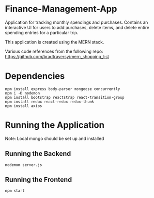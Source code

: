 # Finance-Management-App

Application for tracking monthly spendings and purchases. Contains an interactive UI for users to add purchases, delete items, and delete entire spending entries for a particular trip. 

This application is created using the MERN stack.

Various code references from the following repo:
https://github.com/bradtraversy/mern_shopping_list

# Dependencies

```
npm install express body-parser mongoose concurrently
npm i -D nodemon
npm install bootstrap reactstrap react-transition-group
npm install redux react-redux redux-thunk
npm install axios
```
# Running the Application

Note: Local mongo should be set up and installed

## Running the Backend

```
nodemon server.js
```

## Running the Frontend

```
npm start
```
